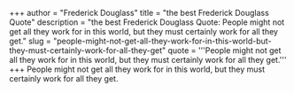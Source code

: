 +++
author = "Frederick Douglass"
title = "the best Frederick Douglass Quote"
description = "the best Frederick Douglass Quote: People might not get all they work for in this world, but they must certainly work for all they get."
slug = "people-might-not-get-all-they-work-for-in-this-world-but-they-must-certainly-work-for-all-they-get"
quote = '''People might not get all they work for in this world, but they must certainly work for all they get.'''
+++
People might not get all they work for in this world, but they must certainly work for all they get.
